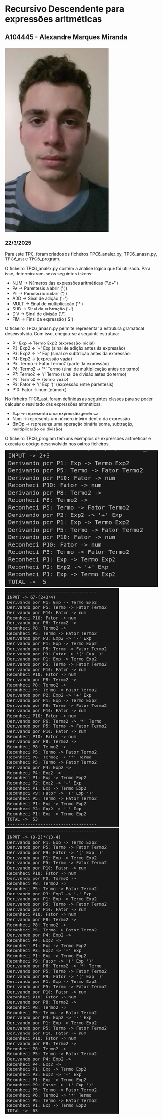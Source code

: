 # Recursivo Descendente para expressões aritméticas
## A104445 - Alexandre Marques Miranda
### ![](../imagens/fotoRelatorio.webp)
### 22/3/2025

Para este TPC, foram criados os ficheiros TPC6_analex.py, TPC6_anasin.py, TPC6_ast e TPC6_program.

O ficheiro TPC6_analex.py contém a análise lógica que foi utilizada. Para isso, determinaram-se os seguintes tokens:

- NUM -> Números das expressões aritméticas ('\d+'')
- PA -> Parentesis a abrir ('(')
- PF -> Parentesis a abrir (')')
- ADD -> Sinal de adição ('+')
- MULT -> Sinal de multiplicação ('*')
- SUB -> Sinal de  subtração ('-')
- DIV -> Sinal de divisão ('/')
- FIM -> Final da expressão ('$')

O ficheiro TPC6_anasin.py permite representar a estrutura gramatical desenvolvida. Com isso, chegou-se à seguinte estrutura: 

- P1: Exp -> Termo Exp2 (expressão inicial)
- P2: Exp2 -> '+' Exp (sinal de adição antes da expressão)
- P3: Exp2 -> '-' Exp (sinal de subtração antes da expressão)
- P4: Exp2 -> (expressão vazia)
- P5: Termo -> Fator Termo2 (parte da expressão)
- P6: Termo2 -> '*' Termo (sinal de multiplicação antes do termo)
- P7: Termo2 -> '/' Termo (sinal de divisão antes do termo)
- P8: Termo2 -> (termo vazio)
- P9: Fator -> '(' Exp ')' (expressão entre parentesis)
- P10: Fator -> num (número)

No ficheiro TPC6_ast, foram definidas as seguintes classes para se poder calcular o resultado das expressões aritméticas:

- Exp -> representa uma expressão genérica
- Num -> representa um número inteiro dentro da expressão
- BinOp -> representa uma operação binária(soma, subtração, multiplicação ou divisão)

O ficheiro TPC6_program tem uns exemplos de expressões aritméticas e executa o código desenvolvido nos outros ficheiros.

![1º Exemplo de input e output](../imagens/TPC6ex1.png)
![2º Exemplo de input e output](../imagens/TPC6ex2.png)
![3º Exemplo de input e output](../imagens/TPC6ex3.png)